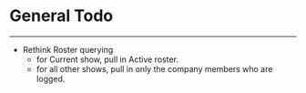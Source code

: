 # General Todo

---

- Rethink Roster querying
  - for Current show, pull in Active roster.
  - for all other shows, pull in only the company members who are logged.
